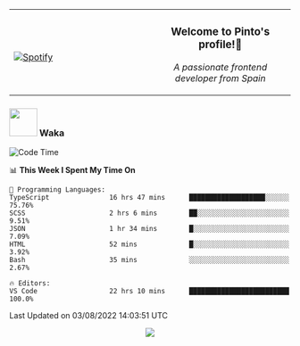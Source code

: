 <table width="100%" align="center"> 
  <tr>
  <td width="50%">
      
&nbsp; <br> [![Spotify](https://novatorem-zeta-rust.vercel.app/api/spotify)](https://open.spotify.com/user/novatorem-zeta-rust)

  </td>
  <td width="50%">
    <h3 align="center">Welcome to Pinto's profile!👋</h3>
    <p align="center"><em>A passionate frontend developer from Spain</em></p>
  </td>
  </table>

### <img src="https://media.giphy.com/media/VgCDAzcKvsR6OM0uWg/giphy.gif" width="50"> Waka

  <!--START_SECTION:waka-->
![Code Time](http://img.shields.io/badge/Code%20Time-734%20hrs%2059%20mins-blue)

📊 **This Week I Spent My Time On** 

```text
💬 Programming Languages: 
TypeScript               16 hrs 47 mins      ███████████████████░░░░░░   75.76% 
SCSS                     2 hrs 6 mins        ██░░░░░░░░░░░░░░░░░░░░░░░   9.51% 
JSON                     1 hr 34 mins        █░░░░░░░░░░░░░░░░░░░░░░░░   7.09% 
HTML                     52 mins             █░░░░░░░░░░░░░░░░░░░░░░░░   3.92% 
Bash                     35 mins             ░░░░░░░░░░░░░░░░░░░░░░░░░   2.67%

🔥 Editors: 
VS Code                  22 hrs 10 mins      █████████████████████████   100.0%

```


 Last Updated on 03/08/2022 14:03:51 UTC
<!--END_SECTION:waka-->

<div align="center">
<img src="https://github-readme-stats-gilt-tau.vercel.app/api/top-langs/?username=pinto-hub&layout=compact&theme=dracula" />
</div>

